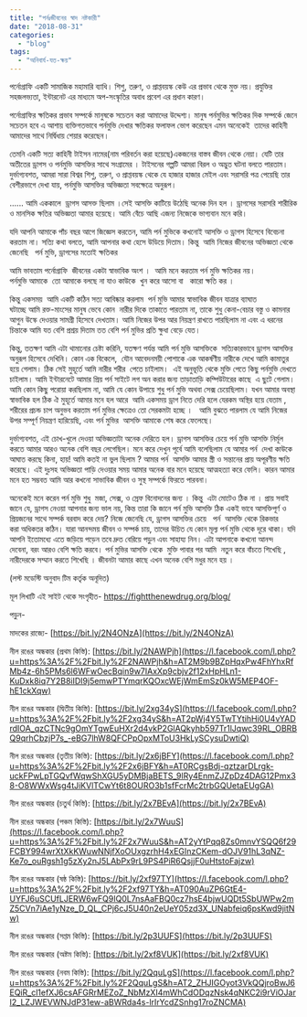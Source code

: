 ```yaml
---
title: "পর্নঃজীবনের স্বাদ নষ্টকারী"
date: "2018-08-31"
categories: 
  - "blog"
tags: 
  - "অনিবার্য-যত-ক্ষয়"
---
```


পর্নোগ্রাফি একটি সামাজিক মহামারি ব্যাধি। শিশু, তরুণ, ও প্রাপ্তবয়স্ক কেউ এর প্রভাব থেকে মুক্ত নয়। প্রযুক্তির সহজলভ্যতা, ইন্টারনেট এর মাধ্যমে অপ-সংস্কৃতির অবাধ প্রবেশ এর প্রধান কারণ।

পর্নোগ্রাফির ক্ষতিকর প্রভাব সম্পর্কে মানুষকে সচেতন করা আমাদের উদ্দেশ্য। মানুষ পর্নমুভির ক্ষতিকর দিক সম্পর্কে জেনে সচেতন হবে এ আশায় ব্যক্তিগতভাবে পর্নমুভি দেখার ক্ষতিকর ফলাফল ভোগ করেছেন এমন অনেকেই  তাদের কাহিনী আমাদের সাথে নির্দ্বিধায় শেয়ার করেছেন।

তেমনি একটি সত্য কাহিনী টাইসন নামের(নাম পরিবর্তন করা হয়েছে)একজনের বাস্তব জীবন থেকে নেয়া। যেটি তার অতীতের ড্রাগস ও পর্নমুভি আসক্তির সাথে সংগ্রামের । টাইসনের গল্পটি আমরা বিরল ও অদ্ভুত ঘটনা বলতে পারতাম। দুর্ভাগ্যবশত, আমরা সারা বিশ্বর শিশু, তরুণ, ও প্রাপ্তবয়স্ক থেকে যে হাজার হাজার মেইল এবং সরাসরি পত্র পেয়েছি তার বেশীরভাগে দেখা যায়, পর্নমুভি আসক্তির অভিজ্ঞতা সবক্ষেত্রে অনুরূপ।

...... আমি এককালে  ড্রাগস আসক্ত ছিলাম ।সেই আসক্তি কাটিয়ে উঠেছি অনেক দিন হল । ড্রাগসের সরাসরি শারীরিক ও মানসিক ক্ষতির অভিজ্ঞতা আমার হয়েছে। আমি বেঁচে আছি এজন্য নিজেকে ভাগ্যবান মনে করি।

যদি আপনি আমাকে পাঁচ বছর আগে জিজ্ঞেস করতেন, আমি পর্ন মুভিকে কখনোই আসক্তি ও ড্রাগস হিসেবে বিবেচনা করতাম না। সত্যি কথা বলতে, আমি আপনার কথা হেসে উডিয়ে দিতাম। কিন্তু  আমি নিজের জীবনের অভিজ্ঞতা থেকে জেনেছি   পর্ন মুভি, ড্রাগসের মতোই ক্ষতিকর

আমি ভাবতাম পর্নোগ্রাফি  জীবনের একটা স্বাভাবিক অংশ ।  আমি মনে করতাম পর্ন মুভি ক্ষতিকর নয়। পর্নমুভি আমাকে  তো আমাকে বলছে না যাও কাউকে  খুন করে আসো বা   কারো ক্ষতি কর ।

কিন্তু একসময়  আমি একটি কঠিন সত্য আবিষ্কার করলাম  পর্ন মুভি আমার স্বাভাবিক জীবন যাত্রার ব্যাঘাত ঘটাচ্ছে আমি রক্ত-মাংসের মানুষ ভেবে কোন  নারীর দিকে তাকাতে পারতাম না, তাকে শুধু কেনা-বেচার বস্তু ও কামনার আগুন উস্কে দেওয়ার সামগ্রী হিসেবে দেখতাম। আমি নিজের উপর আর নিয়ন্ত্রণ রাখতে পারছিলাম না এবং এ ধরনের চিন্তাকে আমি যত বেশি প্রশ্রয় দিতাম তত বেশি পর্ন মুভির প্রতি ক্ষুধা বেড়ে যেত।

কিন্তু, ততক্ষণ আমি এটা থামানোর চেষ্টা করিনি, যতক্ষণ পর্যন্ত আমি পর্ন মুভি আসক্তিকে  সত্যিকারভাবে ড্রাগস আসক্তির অনুরূপ হিসেবে দেখিনি। কোন এক বিকেলে,  যৌন আবেদনময়ী পোশাকে এক আকর্ষণীয় নারীকে দেখে আমি কামাতুর হয়ে গেলাম। ঠিক সেই মুহূর্তে আমি নারীর শরীর  পেতে চাইলাম।  এই অনুভূতি থেকে মুক্তি পেতে কিছু পর্নমুভি দেখতে চাইলাম। আমি ইন্টারনেটে আমার প্রিয় পর্ন সাইটে লগ অন করার জন্য তাড়াতাড়ি কম্পিউটারের কাছে  এ ছুটে গেলাম। আমি কোন কিছু পরোয়া করছিলাম না, আমি যে কোন উপায়ে শুধু পর্ন মুভি অথবা সেক্স চেয়েছিলাম। যখন আমার অবস্থা স্বাভাবিক হল ঠিক ঐ মুহূর্তে আমার মনে হল আরে  আমি একসময় ড্রাগ নিতে দেরি হলে যেরকম অস্থির হয়ে যেতাম , শরীরের প্রচন্ড চাপ অনুভব করতাম পর্ন মুভির ক্ষেত্রেও তো সেরকমটা হচ্ছে ।   আমি বুঝতে পারলাম যে আমি নিজের উপর সম্পূর্ণ নিয়ন্ত্রণ হারিয়েছি, এবং পর্ন মুভির  আসক্তি আমাকে শেষ করে ফেলেছে।

দুর্ভাগ্যবশত, এই চোখ-খুলে দেওয়া অভিজ্ঞতাটা অনেক দেরিতে হল। ড্রাগস আসক্তির চেয়ে পর্ন মুভি আসক্তি নির্মূল করতে আমার আরও অনেক বেশি বছর লেগেছিল। মনে করে দেখুন পূর্বে আমি বলেছিলাম যে আমার পর্ন  দেখা কাউকে আঘাত করছে কিনা, হায়! আমি কতই না ভুল ছিলাম ? আমার পর্ন  আসক্তি আমার স্ত্রী ও সন্তানের প্রায় অপূরণীয় ক্ষতি করেছে। এই দুঃসহ অভিজ্ঞতা পাড়ি দেওয়ার সময় আমার অনেক বার মনে হয়েছে আত্মহত্যা করে ফেলি। কারন আমার মনে হত সম্ভবত আমি আর কখনো সাভাবিক জীবন ও সুস্থ সম্পর্কে ফিরতে পারবনা।

অনেকেই মনে করেন পর্ন মুভি শুধু  মজা, সেক্স, ও স্রেফ বিনোদনের জন্য । কিন্তু  এটা মোটেও ঠিক না । প্রায় সবাই জানে যে, ড্রাগস নেওয়া আপনার জন্য ভাল নয়, কিন্ত তারা কি জানে পর্ন মুভি আসক্তি ঠিক একই ভাবে আসক্তিপূর্ণ ও প্রিয়জনের সাথে সম্পর্ক বরবাদ করে দেয়? নিজে জেনেছি যে, ড্রাগস আসক্তির চেয়ে   পর্ন  আসক্তি থেকে রিকভার করা অধিকতর কঠিন। যারা আনন্দময় জীবন ও সম্পর্ক চায়, তাদের উচিত যে কোন মূল্য পর্ন মুভি থেকে দূরে থাকা। যদি আপনি ইতোমধ্যে এতে জড়িয়ে পড়েন তবে দ্রুত বেরিয়ে পড়ুন এবং সাহায্য নিন। এটা আপনাকে কখনো আনন্দ দেবেনা, বরং আরও বেশি ক্ষতি করবে। পর্ন মুভির আসক্তি থেকে  মুক্তি পাবার পর আমি  নতুন করে বাঁচতে শিখেছি , নারীদেরকে সম্মান করতে শিখেছি । জীবনটা আমার কাছে এখন অনেক বেশি মধুর মনে হয় ।

(লস্ট মডেস্টি অনুবাদ টিম কর্তৃক অনূদিত)

মূল লিখাটি এই সাইট থেকে সংগৃহীত- https://fightthenewdrug.org/blog/

পড়ুন-

মাদকের রাজ্যে- [https://bit.ly/2N4ONzA](https://bit.ly/2N4ONzA)

নীল রঙের অন্ধকার (প্রথম কিস্তি): [https://bit.ly/2NAWPjh](https://l.facebook.com/l.php?u=https%3A%2F%2Fbit.ly%2F2NAWPjh&h=AT2M9b9BZpHqxPw4FhYhxRfMb4z-6h5PMs6l6WFwOecBqin9w7IAxXp9cbjv2f12xHpHLn1-KuDxk8iq7Y2B8iIDI9j5emwPTYmqrKQOxcWEjWmEmSz0kW5MEP4OF-hE1ckXqw)

নীল রঙের অন্ধকার (দ্বিতীয় কিস্তি): [https://bit.ly/2xg34yS](https://l.facebook.com/l.php?u=https%3A%2F%2Fbit.ly%2F2xg34yS&h=AT2pWj4Y5TwTYtihHi0U4vYADrdIOA_qzCTNc9gOmYTgwEuHXr2d4vkP2GlAQkyhb597Tr1lJqwc39RL_OBRBQ9qrhCbzjP7s_-eBG7lhW8QFCPpOpxMToU3HkLySCysuDwtiQ)

নীল রঙের অন্ধকার (তৃতীয় কিস্তি): [https://bit.ly/2x6jBFY](https://l.facebook.com/l.php?u=https%3A%2F%2Fbit.ly%2F2x6jBFY&h=AT0RCgsBdj-qztzarDLrgk-uckFPwLpTGQvfWqwShXGU5yDMBjaBETS_9lRy4EnmZJZpDz4DAG12Pmx38-O8WWxWsg4tJiKVlTCwYt6t8OURO3b1sfFcrMc2trbGQUetaEUgGA)

নীল রঙের অন্ধকার (চতুর্থ কিস্তি): [https://bit.ly/2x7BEvA](https://bit.ly/2x7BEvA)

নীল রঙের অন্ধকার (পঞ্চম কিস্তি): [https://bit.ly/2x7WuuS](https://l.facebook.com/l.php?u=https%3A%2F%2Fbit.ly%2F2x7WuuS&h=AT2yYtPqq8Zs0mnvYSQQ6f29FCBY994wrXtXkKWuwNNjfXoOUxgzrhH4xEGInzCKem-dOJV91hL3qNZ-Ke7o_ouRgsh1g5zXy2nJ5LAbPx9rL9PS4PiR6QsjjF0uHtstoFajzw)

নীল রঙের অন্ধকার (ষষ্ঠ কিস্তি): [https://bit.ly/2xf97TY](https://l.facebook.com/l.php?u=https%3A%2F%2Fbit.ly%2F2xf97TY&h=AT090AuZP6GtE4-UYFJ6uSCUfLJERW6wFQ9IQ0L7nsAaFBQ0cz7hsE4bjwUQDt5SbUWPw2mZ5CVn7iAe1yNze_D_QL_CPj6cJ5U40n2eUeY05zd3X_UNabfeiq6psKwd9jitNw)

নীল রঙের অন্ধকার (সপ্তম কিস্তি): [https://bit.ly/2p3UUFS](https://bit.ly/2p3UUFS)

নীল রঙের অন্ধকার (অষ্টম কিস্তি): [https://bit.ly/2xf8VUK](https://bit.ly/2xf8VUK)

নীল রঙের অন্ধকার (নবম কিস্তি): [https://bit.ly/2QquLgS](https://l.facebook.com/l.php?u=https%3A%2F%2Fbit.ly%2F2QquLgS&h=AT2_ZHJIGOyot3VkQQjroBwJ6EQiR_cl1efXJ6csAFGRrMEZoZ_NbMzXI4mWhCdODqzNsk4qNKC2i9rViOJarI2_LZJWEVWNJdP31ew-aBWRda4s-lrIrYcdZSnhg17roZNCMA)
